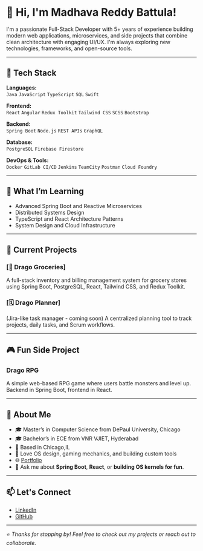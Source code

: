 # 👋 Hi, I'm Madhava Reddy Battula!

I'm a passionate Full-Stack Developer with 5+ years of experience building modern web applications, microservices, and side projects that combine clean architecture with engaging UI/UX. I'm always exploring new technologies, frameworks, and open-source tools.

---

## 🚀 Tech Stack

**Languages:**  
`Java` `JavaScript` `TypeScript` `SQL` `Swift`

**Frontend:**  
`React` `Angular` `Redux Toolkit` `Tailwind CSS` `SCSS` `Bootstrap`

**Backend:**  
`Spring Boot` `Node.js` `REST APIs` `GraphQL`

**Database:**  
`PostgreSQL` `Firebase Firestore`

**DevOps & Tools:**  
`Docker` `GitLab CI/CD` `Jenkins` `TeamCity` `Postman` `Cloud Foundry`

---

## 🧠 What I’m Learning

- Advanced Spring Boot and Reactive Microservices  
- Distributed Systems Design  
- TypeScript and React Architecture Patterns  
- System Design and Cloud Infrastructure  

---

## 🔭 Current Projects

### [🛒 Drago Groceries]  
A full-stack inventory and billing management system for grocery stores using Spring Boot, PostgreSQL, React, Tailwind CSS, and Redux Toolkit.

### [🗓️ Drago Planner]  
(Jira-like task manager - coming soon) A centralized planning tool to track projects, daily tasks, and Scrum workflows.

---

## 🎮 Fun Side Project

### Drago RPG  
A simple web-based RPG game where users battle monsters and level up. Backend in Spring Boot, frontend in React.

---

## 🌱 About Me

- 🎓 Master’s in Computer Science from DePaul University, Chicago  
- 🎓 Bachelor’s in ECE from VNR VJIET, Hyderabad  
- 📍 Based in Chicago,IL
- 🧩 Love OS design, gaming mechanics, and building custom tools  
- 🌐 [Portfolio](http://bmadhavareddy.com/)
- 💬 Ask me about **Spring Boot**, **React**, or **building OS kernels for fun**.

---

## 📫 Let's Connect

- [LinkedIn](https://www.linkedin.com/in/madhava1314/)  
- [GitHub](https://github.com/wattledcord)  
---

⭐️ _Thanks for stopping by! Feel free to check out my projects or reach out to collaborate._
